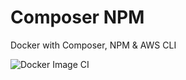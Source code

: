 # Composer NPM

Docker with Composer, NPM &amp; AWS CLI

![Docker Image CI](https://github.com/pulkitjalan/docker-composer-npm/workflows/Docker%20Image%20CI/badge.svg)
